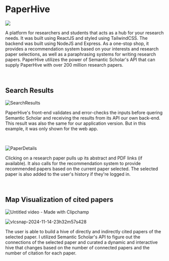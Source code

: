 <h1>PaperHive</h1>
<img src="![PaperHiveSVG!-cropped](https://github.com/user-attachments/assets/5004d53a-1aae-4385-9c7b-8cd7a6ba43cc)" />
</div>
<p>A platform for researchers and students that acts as a hub for your research needs. It was built using ReactJS and styled using TailwindCSS. The backend was built using NodeJS and Express. As a one-stop shop, it provides a recommendation system based on your interests and research paper selections, as well as a paraphrasing systems for writing research papers. PaperHive utilizes the power of Semantic Scholar's API that can supply PaperHive with over 200 million research papers. </p>

<br/>
<h2>Search Results</h2>

![SearchResults](https://github.com/user-attachments/assets/b6ae2cf7-21e0-470b-83d8-a86f57c1e35a)
<p>PaperHive's front-end validates and error-checks the inputs before quering Semantic Scholar and receiving the results from its API our own back-end. This result was also the same for our application version. But in this example, it was only shown for the web app. </p>

<br/>

![PaperDetails](https://github.com/user-attachments/assets/8ea98af9-4773-48f1-99a9-fd7d71713154)
<p>Clicking on a research paper pulls up its abstract and PDF links (if available). It also calls for the recommendation system to provide recommended papers based on the current paper selected. The selected paper is also added to the user's history if they're logged in.</p>

<br/>
<h2>Map Visualization of cited papers</h2>
<p float="left">

  ![Untitled video - Made with Clipchamp](https://github.com/user-attachments/assets/02af7215-08ec-4d6f-ab03-a08c3a777211)


  ![vlcsnap-2024-11-14-23h32m57s428](https://github.com/user-attachments/assets/a499014a-b7dc-4cb3-80cf-4a29871dbab0)

</p>


<p>The user is able to build a hive of directly and indirectly cited papers of the selected paper. I utilized Semantic Scholar's API to figure out the connections of the selected paper and curated a dynamic and interactive hive that changes based on the number of connected papers and the number of citation for each paper.</p>
